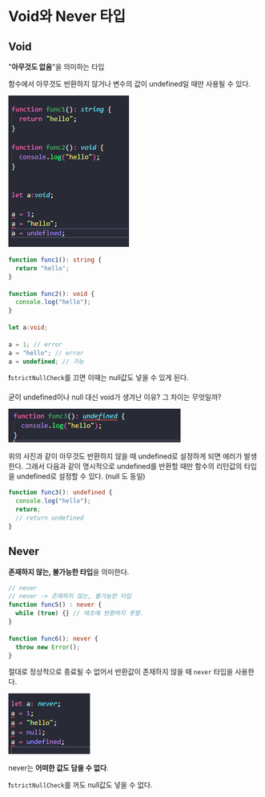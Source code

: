 # Void와 Never 타입

## Void

"**아무것도 없음**"을 의미하는 타입

함수에서 아무것도 반환하지 않거나 변수의 값이 undefined일 때만 사용될 수 있다.

![image-20230523172420690](assets/image-20230523172420690.png)

```typescript
function func1(): string {
  return "hello";
}

function func2(): void {
  console.log("hello");
}

let a:void;

a = 1; // error
a = "hello"; // error
a = undefined; // 가능
```

❗`strictNullCheck`를 끄면 이때는 null값도 넣을 수 있게 된다.



굳이 undefined이나 null 대신 void가 생겨난 이유? 그 차이는 무엇일까?

![image-20230523172708937](assets/image-20230523172708937.png)

위의 사진과 같이 아무것도 반환하지 않을 때 undefined로 설정하게 되면 에러가 발생한다. 그래서 다음과 같이 명시적으로 undefined를 반환할 때만 함수의 리턴값의 타입을 undefined로 설정할 수 있다. (null 도 동일)

```typescript
function func3(): undefined {
  console.log("hello");
  return;
  // return undefined
}
```



## Never

**존재하지 않는, 불가능한 타입**을 의미한다.

```typescript
// never
// never -> 존재하지 않는, 불가능한 타입
function func5() : never {
  while (true) {} // 애초에 반환하지 못함.
}

function func6(): never {
  throw new Error();
}
```

절대로 정상적으로 종료될 수 없어서 반환값이 존재하지 않을 때 `never` 타입을 사용한다.

![image-20230523173340925](assets/image-20230523173340925.png)

never는 **어떠한 값도 담을 수 없다**.

❗`strictNullCheck`를 꺼도 null값도 넣을 수 없다.